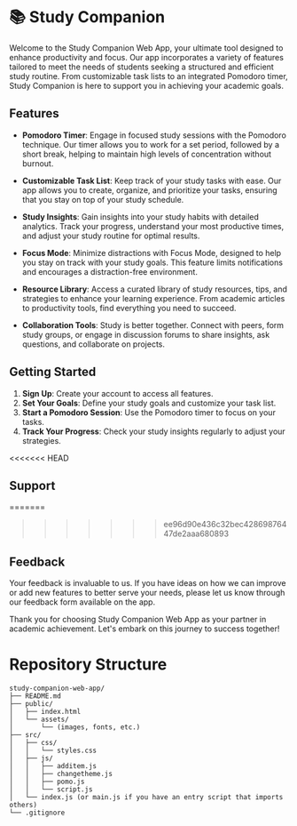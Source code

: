 # 📚 Study Companion

Welcome to the Study Companion Web App, your ultimate tool designed to enhance productivity and focus. Our app incorporates a variety of features tailored to meet the needs of students seeking a structured and efficient study routine. From customizable task lists to an integrated Pomodoro timer, Study Companion is here to support you in achieving your academic goals.

## Features

- **Pomodoro Timer**: Engage in focused study sessions with the Pomodoro technique. Our timer allows you to work for a set period, followed by a short break, helping to maintain high levels of concentration without burnout.

- **Customizable Task List**: Keep track of your study tasks with ease. Our app allows you to create, organize, and prioritize your tasks, ensuring that you stay on top of your study schedule.

- **Study Insights**: Gain insights into your study habits with detailed analytics. Track your progress, understand your most productive times, and adjust your study routine for optimal results.

- **Focus Mode**: Minimize distractions with Focus Mode, designed to help you stay on track with your study goals. This feature limits notifications and encourages a distraction-free environment.

- **Resource Library**: Access a curated library of study resources, tips, and strategies to enhance your learning experience. From academic articles to productivity tools, find everything you need to succeed.

- **Collaboration Tools**: Study is better together. Connect with peers, form study groups, or engage in discussion forums to share insights, ask questions, and collaborate on projects.

## Getting Started

1. **Sign Up**: Create your account to access all features.
2. **Set Your Goals**: Define your study goals and customize your task list.
3. **Start a Pomodoro Session**: Use the Pomodoro timer to focus on your tasks.
4. **Track Your Progress**: Check your study insights regularly to adjust your strategies.

<<<<<<< HEAD
## Support


=======
>>>>>>> ee96d90e436c32bec42869876447de2aaa680893
## Feedback

Your feedback is invaluable to us. If you have ideas on how we can improve or add new features to better serve your needs, please let us know through our feedback form available on the app.

Thank you for choosing Study Companion Web App as your partner in academic achievement. Let's embark on this journey to success together!

# Repository Structure

```
study-companion-web-app/
├── README.md
├── public/
│   ├── index.html
│   └── assets/
│       └── (images, fonts, etc.)
├── src/
│   ├── css/
│   │   └── styles.css
│   ├── js/
│   │   ├── additem.js
│   │   ├── changetheme.js
│   │   ├── pomo.js
│   │   └── script.js
│   └── index.js (or main.js if you have an entry script that imports others)
└── .gitignore
```

